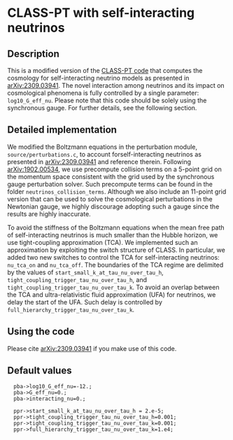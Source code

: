 # CLASS-PT with self-interacting neutrinos

## Description 

This is a modified version of the [CLASS-PT code](https://github.com/Michalychforever/CLASS-PT) that computes the cosmology for self-interacting neutrino models as presented in [arXiv:2309.03941](https://arxiv.org/abs/2309.03941). The novel interaction among neutrinos and its impact on cosmological phenomena is fully controlled by a single parameter: `log10_G_eff_nu`. Please note that this code should be solely using the synchronous gauge. For further details, see the following section. 

## Detailed implementation

We modified the Boltzmann equations in the perturbation module, `source/perturbations.c`, to account forself-interacting neutrinos as presented in [arXiv:2309.03941](https://arxiv.org/abs/2309.03941) and reference therein. Following [arXiv:1902.00534](https://arxiv.org/abs/1902.00534), we use precompute collision terms on a 5-point grid on the momentum space consistent with the grid used by the synchronous gauge perturbation solver. Such precompute terms can be found in the folder `neutrinos_collision_terms`. Although we also include an 11-point grid version that can be used to solve the cosmological perturbations in the Newtonian gauge, we highly discourage adopting such a gauge since the results are highly inaccurate. 

To avoid the stiffness of the Boltzmann equations when the mean free path of self-interacting neutrinos is much smaller than the Hubble horizon, we use tight-coupling approximation (TCA). We implemented such an approximation by exploiting the switch structure of CLASS. In particular, we added two new switches to control the TCA for self-interacting neutrinos: `nu_tca_on` and `nu_tca_off`. The boundaries of the TCA regime are delimited by the values of `start_small_k_at_tau_nu_over_tau_h`, `tight_coupling_trigger_tau_nu_over_tau_h`, and `tight_coupling_trigger_tau_nu_over_tau_k`. To avoid an overlap between the TCA and ultra-relativistic fluid approximation (UFA) for neutrinos, we delay the start of the UFA. Such delay is controlled by `full_hierarchy_trigger_tau_nu_over_tau_k`.

## Using the code

Please cite [arXiv:2309.03941](https://arxiv.org/abs/2309.03941) if you make use of this code. 

## Default values

```
  pba->log10_G_eff_nu=-12.;
  pba->G_eff_nu=0.;
  pba->interacting_nu=0.;

  ppr->start_small_k_at_tau_nu_over_tau_h = 2.e-5;
  ppr->tight_coupling_trigger_tau_nu_over_tau_h=0.001;
  ppr->tight_coupling_trigger_tau_nu_over_tau_k=0.001;
  ppr->full_hierarchy_trigger_tau_nu_over_tau_k=1.e4;

  ```